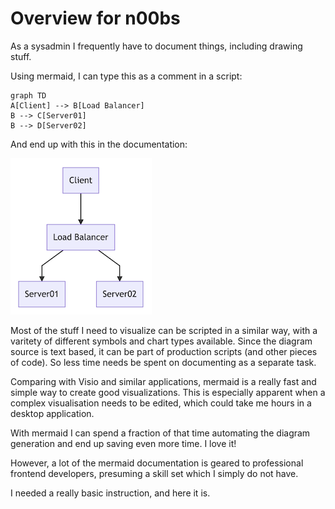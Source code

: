 # Overview for n00bs

As a sysadmin I frequently have to document things, including drawing stuff.

Using mermaid, I can type this as a comment in a script:

```
graph TD
A[Client] --> B[Load Balancer]
B --> C[Server01]
B --> D[Server02]
```

And end up with this in the documentation:

![Flowchart](./img/n00b-firstFlow.png)

Most of the stuff I need to visualize can be scripted in a similar way, with a varitety of different symbols and chart types available. Since the diagram source is text based, it can be part of production scripts (and other pieces of code). So less time needs be spent on documenting as a separate task.

Comparing with Visio and similar applications, mermaid is a really fast and simple way to create good visualizations. This is especially apparent when a complex visualisation needs to be edited, which could take me hours in a desktop application.

With mermaid I can spend a fraction of that time automating the diagram generation and end up saving even more time. I love it!


However, a lot of the mermaid documentation is geared to professional frontend developers, presuming a skill set which I simply do not have.

I needed a really basic instruction, and here it is.
